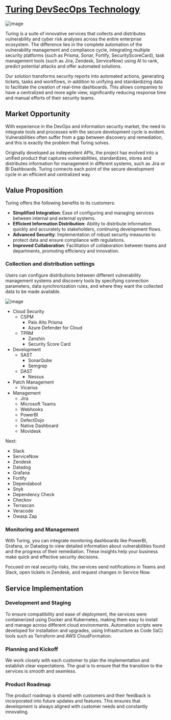 # [**Turing DevSecOps Technology**](https://turingtec.framer.website/)

![image](https://github.com/user-attachments/assets/c1499112-d17d-48bb-ba0c-49d7c06e20a9)

Turing is a suite of innovative services that collects and distributes vulnerability and cyber risk analyses across the entire enterprise ecosystem.
The difference lies in the complete automation of the vulnerability management and compliance cycle, integrating multiple security platforms (such as Prisma, Sonar, Fortify, SecurityScoreCard), task management tools (such as Jira, Zendesk, ServiceNow) using AI to rank, predict potential attacks and offer automated solutions.

Our solution transforms security reports into automated actions, generating tickets, tasks and workflows, in addition to unifying and standardizing data to facilitate the creation of real-time dashboards. This allows companies to have a centralized and more agile view, significantly reducing response time and manual efforts of their security teams.

## **Market Opportunity**

With experience in the DevOps and information security market, the need to integrate tools and processes with the secure development cycle is evident. Vulnerabilities often suffer from a gap between discovery and remediation, and this is exactly the problem that Turing solves.

Originally developed as independent APIs, the project has evolved into a unified product that captures vulnerabilities, standardizes, stores and distributes information for management in different systems, such as Jira or BI Dashboards. Turing connects each point of the secure development cycle in an efficient and centralized way.

## **Value Proposition**

Turing offers the following benefits to its customers:

- **Simplified Integration**: Ease of configuring and managing services between internal and external systems.
- **Efficient Information Distribution**: Ability to distribute information quickly and accurately to stakeholders, continuing development flows.
- **Advanced Security**: Implementation of robust security measures to protect data and ensure compliance with regulations.
- **Improved Collaboration**: Facilitation of collaboration between teams and departments, promoting efficiency and innovation.

### **Collection and distribution settings**

Users can configure distributions between different vulnerability management systems and discovery tools by specifying connection parameters, data synchronization rules, and where they want the collected data to be made available. 

![image](https://github.com/user-attachments/assets/958300b6-3527-4802-8877-fa69f37352a9)

- Cloud Security
    - CSPM
        - Palo Alto Prisma
        - Azure Defender for Cloud
    - TPRM
        - Zanshin
        - Security Score Card
- Development
    - SAST
        - SonarQube
        - Semgrep
    - DAST
        - Nessus
- Patch Management
    - Vicarius
- Management
    - Jira
    - Microsoft Teams
    - Webhooks
    - PowerBI
    - DefectDojo
    - Native Dashboard
    - Movidesk

Next:
- Slack
- ServiceNow
- Zendesk
- Datadog
- Grafana
- Fortify
- Dependaboot
- Snyk
- Dependency Check
- Checkov
- Terrascan
- Veracode
- Owasp Zap

### **Monitoring and Management**

With Turing, you can integrate monitoring dashboards like PowerBI, Grafana, or Datadog to view detailed information about vulnerabilities found and the progress of their remediation. These insights help your business make quick and effective security decisions.

Focused on real security risks, the services send notifications in Teams and Slack, open tickets in Zendesk, and request changes in Service Now.

## Service Implementation

### Development and Staging

To ensure compatibility and ease of deployment, the services were containerized using Docker and Kubernetes, making them easy to install and manage across different cloud environments. Automation scripts were developed for installation and upgrades, using Infrastructure as Code (IaC) tools such as Terraform and AWS CloudFormation.

### Planning and Kickoff

We work closely with each customer to plan the implementation and establish clear expectations. The goal is to ensure that the transition to the services is smooth and seamless.

### Product Roadmap

The product roadmap is shared with customers and their feedback is incorporated into future updates and features. This ensures that development is always aligned with customer needs and constantly innovating.
